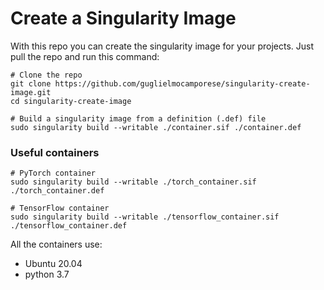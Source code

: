 # Create a Singularity Image

With this repo you can create the singularity image for your projects. Just pull the repo and run this command:

```console
# Clone the repo
git clone https://github.com/guglielmocamporese/singularity-create-image.git
cd singularity-create-image

# Build a singularity image from a definition (.def) file
sudo singularity build --writable ./container.sif ./container.def
```

### Useful containers

```console
# PyTorch container
sudo singularity build --writable ./torch_container.sif ./torch_container.def

# TensorFlow container
sudo singularity build --writable ./tensorflow_container.sif ./tensorflow_container.def
```

All the containers use:
- Ubuntu 20.04
- python 3.7
